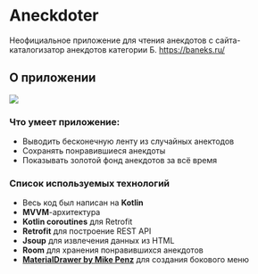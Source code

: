 # Aneckdoter
Неофициальное приложение для чтения анекдотов с сайта-каталогизатор анекдотов категории Б.
https://baneks.ru/

## О приложении

![](https://github.com/K0RGA/files/blob/main/Screenrecorder-2022-11-24-18-50-02-721-_online-video-cutter.com_-_2_.gif)

### Что умеет приложение:
* Выводить бесконечную ленту из случайных анектодов
* Сохранять понравившиеся анекдоты
* Показывать золотой фонд анекдотов за всё время

### Список используемых технологий
* Весь код был написан  на **Kotlin**
* **MVVM**-архитектура
* **Kotlin coroutines** для Retrofit
* **Retrofit** для построение REST API
* **Jsoup** для извлечения данных из HTML
* **Room** для хранения понравившихся анекдотов
* [**MaterialDrawer by Mike Penz**](https://github.com/mikepenz/MaterialDrawer) для создания бокового меню

